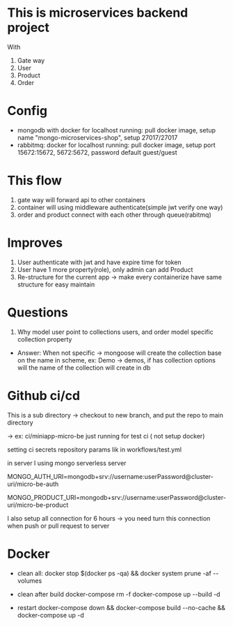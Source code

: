 # This is microservices backend project

With

1. Gate way
2. User
3. Product
4. Order

# Config

- mongodb with docker for localhost running: pull docker image, setup name "mongo-microservices-shop", setup 27017/27017
- rabbitmq: docker for localhost running: pull docker image, setup port 15672:15672, 5672:5672, password default guest/guest

# This flow

1. gate way will forward api to other containers
2. container will using middleware authenticate(simple jwt verify one way)
3. order and product connect with each other through queue(rabitmq)

# Improves

1. User authenticate with jwt and have expire time for token
2. User have 1 more property(role), only admin can add Product
3. Re-structure for the current app -> make every containerize have same structure for easy maintain

# Questions

1. Why model user point to collections users, and order model specific collection property

- Answer: When not specific -> mongoose will create the collection base on the name in scheme, ex: Demo -> demos, if has collection options will the name of the collection will create in db

# Github ci/cd

This is a sub directory -> checkout to new branch, and put the repo to main directory

-> ex: ci/miniapp-micro-be just running for test ci ( not setup docker)

setting ci secrets repository params lik in workflows/test.yml

in server I using mongo serverless server

MONGO_AUTH_URI=mongodb+srv://username:userPassword@cluster-uri/micro-be-auth

MONGO_PRODUCT_URI=mongodb+srv://username:userPassword@cluster-uri/micro-be-product

I also setup all connection for 6 hours -> you need turn this connection when push or pull request to server

# Docker

- clean all:
  docker stop $(docker ps -qa) && docker system prune -af --volumes

- clean after build
  docker-compose rm -f
  docker-compose up --build -d

- restart
  docker-compose down && docker-compose build --no-cache && docker-compose up -d
